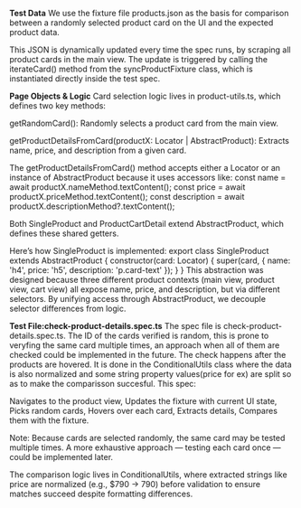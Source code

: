**Test Data**
We use the fixture file products.json as the basis for comparison between a randomly selected product card on the UI and the expected product data.

This JSON is dynamically updated every time the spec runs, by scraping all product cards in the main view.
The update is triggered by calling the iterateCard() method from the syncProductFixture class, which is instantiated directly inside the test spec.


**Page Objects & Logic**
Card selection logic lives in product-utils.ts, which defines two key methods:

getRandomCard(): Randomly selects a product card from the main view.

getProductDetailsFromCard(productX: Locator | AbstractProduct): Extracts name, price, and description from a given card.

The getProductDetailsFromCard() method accepts either a Locator or an instance of AbstractProduct because it uses accessors like:
const name = await productX.nameMethod.textContent();
const price = await productX.priceMethod.textContent();
const description = await productX.descriptionMethod?.textContent();

Both SingleProduct and ProductCartDetail extend AbstractProduct, which defines these shared getters.

Here’s how SingleProduct is implemented:
export class SingleProduct extends AbstractProduct {
  constructor(card: Locator) {
    super(card, {
      name: 'h4',
      price: 'h5',
      description: 'p.card-text'
    });
  }
}
This abstraction was designed because three different product contexts (main view, product view, cart view) all expose name, price, and description, but via different selectors.
By unifying access through AbstractProduct, we decouple selector differences from logic.


**Test File:check-product-details.spec.ts**
The spec file is check-product-details.spec.ts. The ID of the cards verified is random, this is prone to veryfing the same card multiple times, an approach when all of them are checked could be implemented in the future.
The check happens after the products are hovered. It is done in the ConditionalUtils class where the data is also normalized and some string property values(price for ex) are split so as to make the comparisson succesful. 
This spec:

Navigates to the product view,
Updates the fixture with current UI state,
Picks random cards,
Hovers over each card,
Extracts details,
Compares them with the fixture.

Note: Because cards are selected randomly, the same card may be tested multiple times. A more exhaustive approach — testing each card once — could be implemented later.

The comparison logic lives in ConditionalUtils, where extracted strings like price are normalized (e.g., $790 → 790) before validation to ensure matches succeed despite formatting differences.